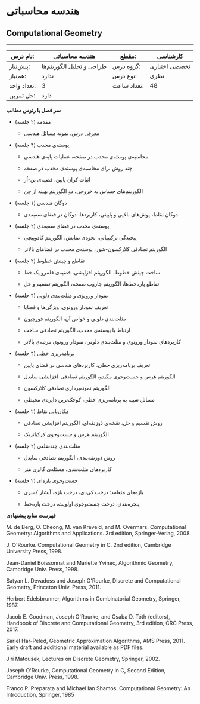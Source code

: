 # هندسه محاسباتی
## Computational Geometry
_______________________________________________________________________________
| نام درس:    | هندسه محاسباتی            | مقطع:       | کارشناسی      |
| ----------- | ------------------------- | ----------- | ------------- |
| پیش‌نیاز:   | طراحی و تحلیل الگوریتم‌ها | گروه درس:   | تخصصی اختیاری |
| هم‌نیاز:    | ندارد                     | نوع درس:    | نظری          |
| تعداد واحد: | 3                         | تعداد ساعت: | 48            |
| حل تمرین:   |  دارد                     |             |               |

**سر فصل یا رئوس مطالب**

- مقدمه (۲ جلسه)

  - معرفی درس، نمونه مسائل هندسی

- پوسته‌ی محدب (۴ جلسه)

  - محاسبه‌ی پوسته‌ی محدب در صفحه، عملیات پایه‌ی هندسی

  - چند روش برای محاسبه‌ی پوسته‌ی محدب در صفحه

  - اثبات کران پایین، قضیه‌ی بن-اُر

  - الگوریتم‌های حساس به خروجی، دو الگوریتم بهینه از چن

- دوگان هندسی (۱ جلسه)

  - دوگان نقاط، پوش‌های بالایی و پایینی، کاربردها، دوگان در فضای سه‌بعدی

- پوسته‌ی محدب در فضای سه‌بعدی (۲ جلسه)

  - پیچیدگی ترکیبیاتی، نحوه‌ی نمایش، الگوریتم کادوپیچی

  - الگوریتم تصادفی کلارکسون-شور، پوسته‌ی محدب در فضاهای بالاتر

- تقاطع و چینش خطوط (۲ جلسه)

  - ساخت چینش خطوط، الگوریتم افزایشی، قضیه‌ی قلمرو یک خط

  - تقاطع پاره‌خط‌ها، الگوریتم جاروب صفحه، الگوریتم تقسیم و حل

- نمودار ورونوی و مثلث‌بندی دلونی (۴ جلسه)

  - تعریف نمودار ورونوی، ویژگی‌ها و قضایا

  - مثلث‌بندی دلونی و خواص آن، الگوریتم فورچیون

  - ارتباط با پوسته‌ی محدب، الگوریتم تصادفی ساخت

  - کاربردهای نمودار ورونوی و مثلث‌بندی دلونی، نمودار ورونوی مرتبه‌ی بالاتر

- برنامه‌ریزی خطی (۴ جلسه)

  - تعریف برنامه‌ریزی خطی، کاربردهای هندسی در فضای پایین

  - الگوریتم هرس و جست‌وجوی مگیدو، الگوریتم تصادفی-افزایشی سایدل

  - الگوریتم نمونه‌برداری تصادفی کلارکسون

  - مسائل شبیه به برنامه‌ریزی خطی، کوچک‌ترین دایره‌ی محیطی

- مکان‌یابی نقاط (۲ جلسه)

  - روش تقسیم و حل، نقشه‌ی ذوزنقه‌ای، الگوریتم افزایشی تصادفی

  - الگوریتم هرس و جست‌وجوی کرکپاتریک

- مثلث‌بندی چندضلعی (۲ جلسه)

  - روش ذوزنقه‌بندی، الگوریتم تصادفی سایدل

  - کاربردهای مثلث‌بندی، مسئله‌ی گالری هنر

- جست‌وجوی بازه‌ای (۲ جلسه)

  - بازه‌های متعامد: درخت کی‌دی، درخت بازه، آبشار کسری

  - پنجره‌بندی، درخت جست‌وجوی اولویت، درخت پاره‌خط

**فهرست منابع پیشنهادی**

M. de Berg, O. Cheong, M. van Kreveld, and M. Overmars. Computational Geometry: Algorithms and Applications. 3rd edition, Springer-Verlag, 2008.

J. O'Rourke. Computational Geometry in C. 2nd edition, Cambridge University Press, 1998.

Jean-Daniel Boissonnat and Mariette Yvinec, Algorithmic Geometry, Cambridge Univ. Press, 1998. 

Satyan L. Devadoss and Joseph O'Rourke, Discrete and Computational Geometry, Princeton Univ. Press, 2011.

Herbert Edelsbrunner, Algorithms in Combinatorial Geometry, Springer, 1987. 

Jacob E. Goodman, Joseph O'Rourke, and Csaba D. Tóth (editors), Handbook of Discrete and Computational Geometry, 3rd edition, CRC Press, 2017.

Sariel Har-Peled, Geometric Approximation Algorithms, AMS Press, 2011. Early draft and additional material available as PDF files.

Jiří Matoušek, Lectures on Discrete Geometry, Springer, 2002.

Joseph O'Rourke, Computational Geometry in C, Second Edition, Cambridge Univ. Press, 1998.

Franco P. Preparata and Michael Ian Shamos, Computational Geometry: An Introduction, Springer, 1985
